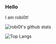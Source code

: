 ### Hello

I am robi0t!

![robi0t's github stats](https://github-readme-stats.vercel.app/api?username=robi0t&theme=algolia)

![Top Langs](https://github-readme-stats.vercel.app/api/top-langs/?username=robi0t&theme=algolia)
